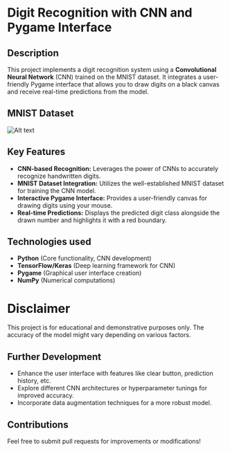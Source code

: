 # Digit Recognition with CNN and Pygame Interface

## Description

This project implements a digit recognition system using a __Convolutional Neural Network__ (CNN) trained on the MNIST dataset. It integrates a user-friendly Pygame interface that allows you to draw digits on a black canvas and receive real-time predictions from the model.

## MNIST Dataset

![Alt text](https://www.researchgate.net/publication/200744481/figure/fig1/AS:668968306098181@1536505881710/Samples-from-the-MNIST-digit-recognition-data-set-Here-a-black-pixel-corresponds-to-an.png)

## Key Features

- __CNN-based Recognition:__ Leverages the power of CNNs to accurately recognize handwritten digits.
- __MNIST Dataset Integration:__ Utilizes the well-established MNIST dataset for training the CNN model.
- __Interactive Pygame Interface:__ Provides a user-friendly canvas for drawing digits using your mouse.
- __Real-time Predictions:__ Displays the predicted digit class alongside the drawn number and highlights it with a red boundary.

## Technologies used

- __Python__ (Core functionality, CNN development)
- __TensorFlow/Keras__ (Deep learning framework for CNN)
- __Pygame__ (Graphical user interface creation)
- __NumPy__ (Numerical computations)

# Disclaimer

This project is for educational and demonstrative purposes only. The accuracy of the model might vary depending on various factors.

## Further Development
- Enhance the user interface with features like clear button, prediction history, etc.
- Explore different CNN architectures or hyperparameter tunings for improved accuracy.
- Incorporate data augmentation techniques for a more robust model.

## Contributions

Feel free to submit pull requests for improvements or modifications!